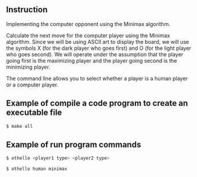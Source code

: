 
## Instruction
Implementing the computer opponent using the Minimax algorithm.

Calculate the next move for the computer player using the Minimax algorithm. Since we will be using ASCII art to display the board, we will use the symbols X (for the dark player who goes first) and O (for the light player who goes second). We will operate under the assumption that the player going first is the maximizing player and the player going second is the minimizing player.

The command line allows you to select whether a player is a human player or a computer player.

## Example of compile a code program to create an executable file
```sh
$ make all
```
## Example of run program commands
```sh
$ othello <player1 type> <player2 type>

$ othello human minimax
```
